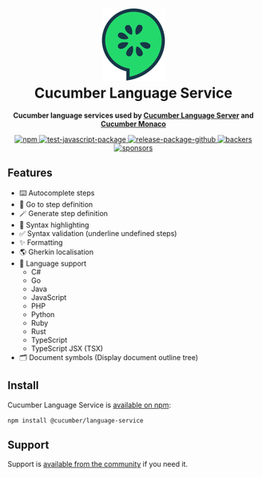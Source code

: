 <h1 align="center">
  <img src="https://raw.githubusercontent.com/cucumber/cucumber-js/7df2c9b4f04099b81dc5c00cd73b404401cd6e46/docs/images/logo.svg" alt="">
  <br>
  Cucumber Language Service
</h1>
<p align="center">
  <b>Cucumber language services used by <a href="https://github.com/cucumber/language-server#readme">Cucumber Language Server</a> and <a href="https://github.com/cucumber/monaco#readme">Cucumber Monaco</a></b>
</p>

<p align="center">
  <a href="https://www.npmjs.com/package/@cucumber/language-service">
    <img src="https://img.shields.io/npm/v/@cucumber/language-service.svg?color=dark-green" alt="npm">
  </a>
  <a href="https://github.com/cucumber/language-service/actions/workflows/test-javascript.yml">
    <img src="https://github.com/cucumber/language-service/actions/workflows/test-javascript.yml/badge.svg" alt="test-javascript-package">
  </a>
  <a href="https://github.com/cucumber/language-service/actions/workflows/release-github.yml">
    <img src="https://github.com/cucumber/language-service/actions/workflows/release-github.yml/badge.svg" alt="release-package-github">
  </a>
  <a href="https://opencollective.com/cucumber">
    <img src="https://opencollective.com/cucumber/backers/badge.svg" alt="backers">
  </a>
  <a href="https://opencollective.com/cucumber">
    <img src="https://opencollective.com/cucumber/sponsors/badge.svg" alt="sponsors">
  </a>
</p>

## Features

- ⌨️ Autocomplete steps
- 📍 Go to step definition
- 🪄 Generate step definition
- 💄 Syntax highlighting
- ✅ Syntax validation (underline undefined steps)
- ✨ Formatting
- 🌎 Gherkin localisation
- 📖 Language support
  - C#
  - Go
  - Java
  - JavaScript
  - PHP
  - Python
  - Ruby
  - Rust
  - TypeScript
  - TypeScript JSX (TSX)
- 🗂 Document symbols (Display document outline tree)

## Install

Cucumber Language Service is [available on npm](https://www.npmjs.com/package/@cucumber/language-service):

```console
npm install @cucumber/language-service
```

## Support

Support is [available from the community](https://cucumber.io/tools/cucumber-open/support/) if you need it.
